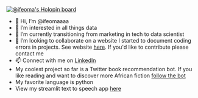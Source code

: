 [![@ifeoma's Holopin board](https://holopin.me/ifeoma)](https://holopin.io/@ifeoma)

- 👋 Hi, I’m @ifeomaaaa
- 👀 I’m interested in all things data
- 🌱 I’m currently transitioning from marketing in tech to data scientist
- 💞️ I’m looking to collaborate on a website I started to document coding errors in projects. See website [here](https://errorswhilecoding.wordpress.com/). If you'd like to contribute please contact me
- 📫 Connect with me on [LinkedIn](https://www.linkedin.com/in/ifeoma-igwe-69b84b16b/)
- My coolest project so far is a Twitter book recommendation bot. If you like reading and want to discover more African fiction [follow the bot](https://twitter.com/IfeomaBot)
- My favorite language is python
- View my streamlit text to speech app [here]([url](https://ifeomaaaa-easy-edit-app-main-huhykr.streamlitapp.com/)) 

<!---
ifeomaaaa/ifeomaaaa is a ✨ special ✨ repository because its `README.md` (this file) appears on your GitHub profile.
You can click the Preview link to take a look at your changes.
--->
